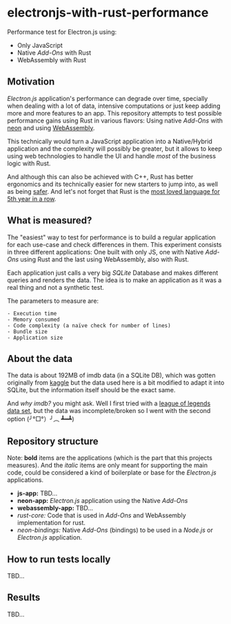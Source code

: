 # electronjs-with-rust-performance

Performance test for Electron.js using:

-   Only JavaScript
-   Native _Add-Ons_ with Rust
-   WebAssembly with Rust

## Motivation

_Electron.js_ application's performance can degrade over time, specially when dealing with a lot of
data, intensive computations or just keep adding more and more features to an app. This repository
attempts to test possible performance gains using Rust in various flavors: Using native _Add-Ons_
with [neon](https://neon-bindings.com/) and using [WebAssembly](https://webassembly.org/).

This technically would turn a JavaScript application into a Native/Hybrid application and the
complexity will possibly be greater, but it allows to keep using web technologies to handle the UI
and handle _most_ of the business logic with Rust.

And although this can also be achieved with C++, Rust has better ergonomics and its technically
easier for new starters to jump into, as well as being
[safer](https://msrc-blog.microsoft.com/2019/07/22/why-rust-for-safe-systems-programming/). And
let's not forget that Rust is the
[most loved language for 5th year in a row](https://insights.stackoverflow.com/survey/2020#most-loved-dreaded-and-wanted).

## What is measured?

The "easiest" way to test for performance is to build a regular application for each use-case and
check differences in them. This experiment consists in three different applications: One built with
only JS, one with Native _Add-Ons_ using Rust and the last using WebAssembly, also with Rust.

Each application just calls a very big _SQLite_ Database and makes different queries and renders the
data. The idea is to make an application as it was a real thing and not a synthetic test.

The parameters to measure are:

    - Execution time
    - Memory consumed
    - Code complexity (a naïve check for number of lines)
    - Bundle size
    - Application size

## About the data

The data is about 192MB of imdb data (in a SQLite DB), which was gotten originally from
[kaggle](https://www.kaggle.com/stefanoleone992/imdb-extensive-dataset) but the data used here
is a bit modified to adapt it into SQLite, but the information itself should be the exact same.

And _why imdb?_ you might ask. Well I first tried with a
[league of legends data set](https://www.kaggle.com/paololol/league-of-legends-ranked-matches), but
the data was incomplete/broken so I went with the second option (╯°□°）╯︵ ┻━┻)

## Repository structure

Note: **bold** items are the applications (which is the part that this projects measures). And the
_italic_ items are only meant for supporting the main code, could be considered a kind of
boilerplate or base for the _Electron.js_ applications.

-   **js-app:** TBD...
-   **neon-app:** _Electron.js_ application using the Native _Add-Ons_
-   **webassembly-app:** TBD...
-   _rust-core:_ Code that is used in _Add-Ons_ and WebAssembly implementation for rust.
-   _neon-bindings:_ Native _Add-Ons_ (bindings) to be used in a _Node.js_ or _Electron.js_
    application.

## How to run tests locally

TBD...

## Results

TBD...
